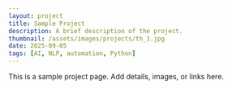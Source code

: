 ```yaml
---
layout: project
title: Sample Project
description: A brief description of the project.
thumbnail: /assets/images/projects/th_1.jpg
date: 2025-09-05
tags: [AI, NLP, automation, Python]
---
```

This is a sample project page. Add details, images, or links here.